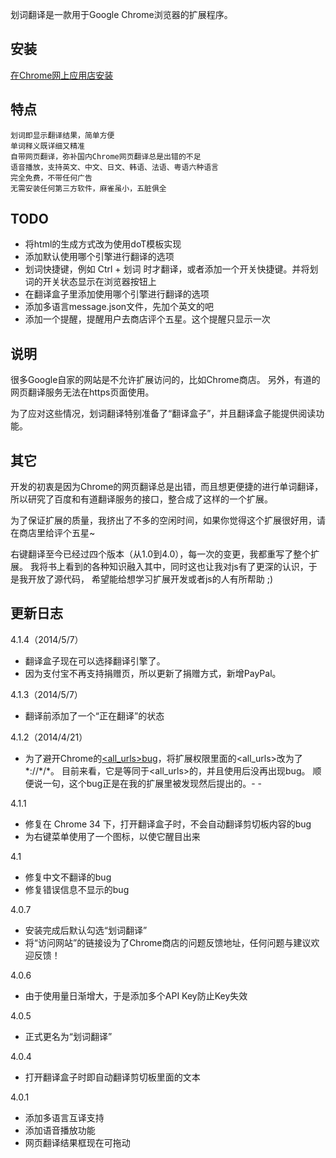 划词翻译是一款用于Google Chrome浏览器的扩展程序。

## 安装
[在Chrome网上应用店安装](https://chrome.google.com/webstore/detail/ikhdkkncnoglghljlkmcimlnlhkeamad)

## 特点
    划词即显示翻译结果，简单方便
    单词释义既详细又精准
    自带网页翻译，弥补国内Chrome网页翻译总是出错的不足
    语音播放，支持英文、中文、日文、韩语、法语、粤语六种语言
    完全免费，不带任何广告
    无需安装任何第三方软件，麻雀虽小，五脏俱全

## TODO
* 将html的生成方式改为使用doT模板实现
* 添加默认使用哪个引擎进行翻译的选项
* 划词快捷键，例如 Ctrl + 划词 时才翻译，或者添加一个开关快捷键。并将划词的开关状态显示在浏览器按钮上
* 在翻译盒子里添加使用哪个引擎进行翻译的选项
* 添加多语言message.json文件，先加个英文的吧
* 添加一个提醒，提醒用户去商店评个五星。这个提醒只显示一次

## 说明
很多Google自家的网站是不允许扩展访问的，比如Chrome商店。
另外，有道的网页翻译服务无法在https页面使用。

为了应对这些情况，划词翻译特别准备了“翻译盒子”，并且翻译盒子能提供阅读功能。

## 其它
开发的初衷是因为Chrome的网页翻译总是出错，而且想更便捷的进行单词翻译，
所以研究了百度和有道翻译服务的接口，整合成了这样的一个扩展。

为了保证扩展的质量，我挤出了不多的空闲时间，如果你觉得这个扩展很好用，请在商店里给评个五星~

右键翻译至今已经过四个版本（从1.0到4.0），每一次的变更，我都重写了整个扩展。
我将书上看到的各种知识融入其中，同时这也让我对js有了更深的认识，于是我开放了源代码，
希望能给想学习扩展开发或者js的人有所帮助 ;)

## 更新日志

4.1.4（2014/5/7）

* 翻译盒子现在可以选择翻译引擎了。
* 因为支付宝不再支持捐赠页，所以更新了捐赠方式，新增PayPal。

4.1.3（2014/5/7）

* 翻译前添加了一个“正在翻译”的状态

4.1.2（2014/4/21）

* 为了避开Chrome的[&lt;all_urls>bug](https://code.google.com/p/chromium/issues/detail?id=353489)，将扩展权限里面的&lt;all_urls>改为了\*://\*/\*。
目前来看，它是等同于&lt;all_urls>的，并且使用后没再出现bug。
顺便说一句，这个bug正是在我的扩展里被发现然后提出的。- -

4.1.1

* 修复在 Chrome 34 下，打开翻译盒子时，不会自动翻译剪切板内容的bug
* 为右键菜单使用了一个图标，以使它醒目出来

4.1

* 修复中文不翻译的bug
* 修复错误信息不显示的bug

4.0.7

* 安装完成后默认勾选“划词翻译”
* 将“访问网站”的链接设为了Chrome商店的问题反馈地址，任何问题与建议欢迎反馈！

4.0.6

* 由于使用量日渐增大，于是添加多个API Key防止Key失效

4.0.5

* 正式更名为“划词翻译”

4.0.4

* 打开翻译盒子时即自动翻译剪切板里面的文本

4.0.1

* 添加多语言互译支持
* 添加语音播放功能
* 网页翻译结果框现在可拖动
